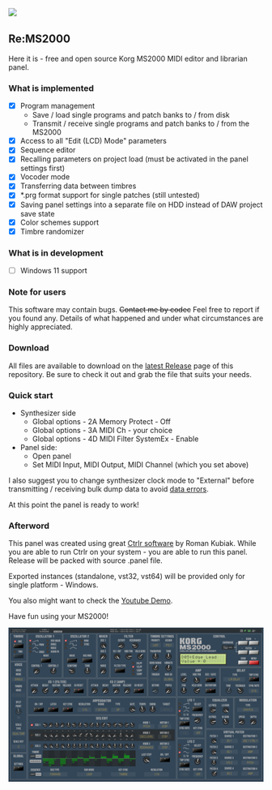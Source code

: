 ![](https://img.shields.io/badge/Status-Active-green)
## Re:MS2000
Here it is - free and open source Korg MS2000 MIDI editor and librarian panel.
### What is implemented
- [X] Program management
  - Save / load single programs and patch banks to / from disk
  - Transmit / receive single programs and patch banks to / from the MS2000
- [X] Access to all "Edit (LCD) Mode" parameters
- [X] Sequence editor
- [X] Recalling parameters on project load (must be activated in the panel settings first)
- [X] Vocoder mode
- [X] Transferring data between timbres
- [X] \*.prg format support for single patches (still untested)
- [X] Saving panel settings into a separate file on HDD instead of DAW project save state
- [X] Color schemes support
- [X] Timbre randomizer
### What is in development
- [ ] Windows 11 support
### Note for users
This software may contain bugs. <strike>Contact me by codec</strike> Feel free to report if you found any. Details of what happened and under what circumstances are highly appreciated. 
### Download
All files are available to download on the [latest Release](https://github.com/inteyes/ReMS2000/releases/latest) page of this repository. Be sure to check it out and grab the file that suits your needs.
### Quick start
- Synthesizer side
  - Global options - 2A Memory Protect - Off
  - Global options - 3A MIDI Ch - your choice
  - Global options - 4D MIDI Filter SystemEx - Enable
- Panel side:
  - Open panel
  - Set MIDI Input, MIDI Output, MIDI Channel (which you set above)

I also suggest you to change synthesizer clock mode to "External" before transmitting / receiving bulk dump data to avoid [data errors](https://github.com/inteyes/ReMS2000/wiki/Troubleshooting#4-cannot-retrieve-single-program-or-bulk-dump-from-the-synthesizer-the-message-data-transmission-error-appears).

At this point the panel is ready to work!
### Afterword
This panel was created using great [Ctrlr software](https://github.com/RomanKubiak/ctrlr) by Roman Kubiak. While you are able to run Ctrlr on your system - you are able to run this panel. Release will be packed with source .panel file.

Exported instances (standalone, vst32, vst64) will be provided only for single platform - Windows.

You also might want to check the [Youtube Demo](https://youtu.be/4hGYO-hkgUc).

Have fun using your MS2000!

![ReMS2000 panel](https://github.com/inteyes/ReMS2000/blob/main/.wiki/Screen1.png)
